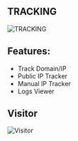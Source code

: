 <meta property="og:title" content="iptracker by ZORKYT">
<meta property="og:description" content="Welcome to the iptracker tool. The skill of this tool is to track domains or IP websites and targets. Apart from that, this tool can also track users, so use it wisely.">
<meta property="og:image" content="https://raw.githubusercontent.com/ZORKYT/iptracker/main/images/IMG-20250415-WA0011.jpg">
<meta property="og:url" content="https://github.com/ZORKYT/iptracker">

## TRACKING
![TRACKING](https://raw.githubusercontent.com/ZORKYT/IPTracker/main/images/IMG-20250415-WA0011.jpg)

## Features:
- Track Domain/IP
- Public IP Tracker
- Manual IP Tracker
- Logs Viewer

## Visitor
![Visitor](https://hits.seeyoufarm.com/api/count/incr/badge.svg?url=https%3A%2F%2Fgithub.com%2FZORKYT%2FIPTracker&count_bg=%23FF0000&title_bg=%23000000&icon=&icon_color=%23E7E7E7&title=visitors&edge_flat=false)
